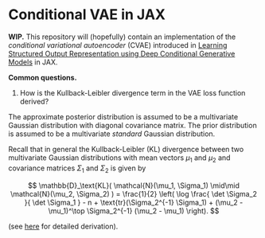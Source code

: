 # Conditional VAE in JAX

**WIP.**
This repository will (hopefully) contain an implementation of the *conditional variational autoencoder* (CVAE) introduced in [Learning Structured Output Representation using Deep Conditional Generative Models](https://papers.nips.cc/paper_files/paper/2015/hash/8d55a249e6baa5c06772297520da2051-Abstract.html) in JAX. 

**Common questions.**

1. How is the Kullback-Leibler divergence term in the VAE loss function derived?

The approximate posterior distribution is assumed to be a multivariate Gaussian
distribution with diagonal covariance matrix. The prior distribution is assumed
to be a multivariate *standard* Gaussian distribution.

Recall that in general the Kullback-Leibler (KL) divergence between two
multivariate Gaussian distributions with mean vectors $\mu_1$ and $\mu_2$ and
covariance matrices $\Sigma_1$ and $\Sigma_2$ is given by

$$
\mathbb{D}_\text{KL}(
    \mathcal{N}(\mu_1, \Sigma_1) \mid\mid \mathcal{N}(\mu_2, \Sigma_2)
) =
\frac{1}{2} \left(
    \log \frac{
        \det \Sigma_2
    }{
        \det \Sigma_1
    }
    - n
    + \text{tr}(\Sigma_2^{-1} \Sigma_1)
    + (\mu_2 - \mu_1)^\top \Sigma_2^{-1} (\mu_2 - \mu_1)
\right).
$$

(see [here](https://stanford.edu/~jduchi/projects/general_notes.pdf) for detailed derivation).